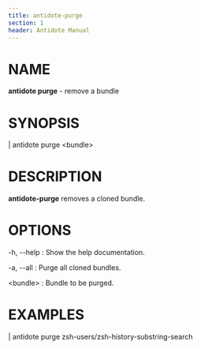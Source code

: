 ```yaml
---
title: antidote-purge
section: 1
header: Antidote Manual
---
```


# NAME

**antidote purge** - remove a bundle

# SYNOPSIS

| antidote purge \<bundle\>

# DESCRIPTION

**antidote-purge** removes a cloned bundle.

# OPTIONS

-h, \--help
:   Show the help documentation.

-a, \--all
:   Purge all cloned bundles.

\<bundle\>
:   Bundle to be purged.

# EXAMPLES

|   antidote purge zsh-users/zsh-history-substring-search
